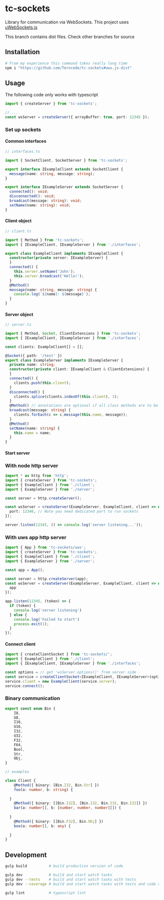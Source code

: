# tc-sockets

Library for communication via WebSockets. This project uses [uWebSockets.js](https://github.com/uNetworking/uWebSockets.js/)

This branch contains dist files. Check other branches for source 

## Installation

```bash
# From my experience this command takes really long time 
npm i "https://github.com/Terncode/tc-sockets#uws.js-dist" 
```

## Usage

The following code only works with typescript

```typescript
import { createServer } from 'tc-sockets';

// ...
const wsServer = createServer({ arrayBuffer: true, port: 12345 });
```

### Set up sockets

#### Common interfaces

```typescript
// interfaces.ts

import { SocketClient, SocketServer } from 'tc-sockets';

export interface IExampleClient extends SocketClient {
  message(name: string, message: string);
}

export interface IExampleServer extends SocketServer {
  connected(): void;
  disconnected(): void;
  broadcast(message: string): void;
  setName(name: string): void;
}
```

#### Client object

```typescript
// client.ts

import { Method } from 'tc-sockets';
import { IExampleClient, IExampleServer } from './interfaces';

export class ExampleClient implements IExampleClient {
  constructor(private server: IExampleServer) {
  }
  connected() {
    this.server.setName('John');
    this.server.broadcast('Hello!');
  }
  @Method()
  message(name: string, message: string) {
    console.log(`${name}: ${message}`);
  }
}
```

#### Server object

```typescript
// server.ts

import { Method, Socket, ClientExtensions } from 'tc-sockets';
import { IExampleClient, IExampleServer } from './interfaces';

const clients: ExampleClient[] = [];

@Socket({ path: '/test' })
export class ExampleServer implements IExampleServer {
  private name: string;
  constructor(private client: IExampleClient & ClientExtensions) {
  }
  connected() {
    clients.push(this.client);
  }
  disconnected() {
    clients.splice(clients.indexOf(this.client), 1);
  }
  @Method() // annotations are optional if all class methods are to be available
  broadcast(message: string) {
    clients.forEach(c => c.message(this.name, message));
  }
  @Method()
  setName(name: string) {
    this.name = name;
  }
}
```

#### Start server

### With node http server
```typescript
import * as http from 'http';
import { createServer } from 'tc-sockets';
import { ExampleClient } from './client';
import { ExampleServer } from './server';

const server = http.createServer();

const wsServer = createServer(ExampleServer, ExampleClient, client => new Server(client), {
  port: 12346, // Note you need dedicated port to run sockets
});

server.listen(12345, () => console.log('server listening...'));
```

### With uws app http server
```typescript
import { App } from 'tc-sockets/uws';
import { createServer } from 'tc-sockets';
import { ExampleClient } from './client';
import { ExampleServer } from './server';

const app = App();

const server = http.createServer(app);
const wsServer = createServer(ExampleServer, ExampleClient, client => new Server(client), {
  app
});

app.listen(12345, (token) => {
  if (token) {
    console.log('server listening')
  } else {
    console.log('Failed to start')
    process.exit(1);
  }
});
```

#### Connect client

```typescript
import { createClientSocket } from 'tc-sockets/';
import { ExampleClient } from './client';
import { IExampleClient, IExampleServer } from './interfaces';

const options = // get 'wsServer.options()' from server side
const service = createClientSocket<IExampleClient, IExampleServer>(options);
service.client = new ExampleClient(service.server);
service.connect();
```

### Binary communication

```typescript
export const enum Bin {
	I8,
	U8,
	I16,
	U16,
	I32,
	U32,
	F32,
	F64,
	Bool,
	Str,
	Obj,
}

// examples

class Client {
	@Method({ binary: [Bin.I32, Bin.Str] })
	foo(a: number, b: string) {
	
  }
	@Method({ binary: [[Bin.I32], [Bin.I32, Bin.I32, Bin.I32]] })
	bar(a: number[], b: [number, number, number][]) {
	
  }
	@Method({ binary: [[Bin.F32], Bin.Obj] })
	boo(a: number[], b: any) {
	
  }
}
```

## Development

```bash
gulp build          # build production version of code

gulp dev            # build and start watch tasks
gulp dev --tests    # build and start watch tasks with tests
gulp dev --coverage # build and start watch tasks with tests and code coverage

gulp lint           # typescript lint
```